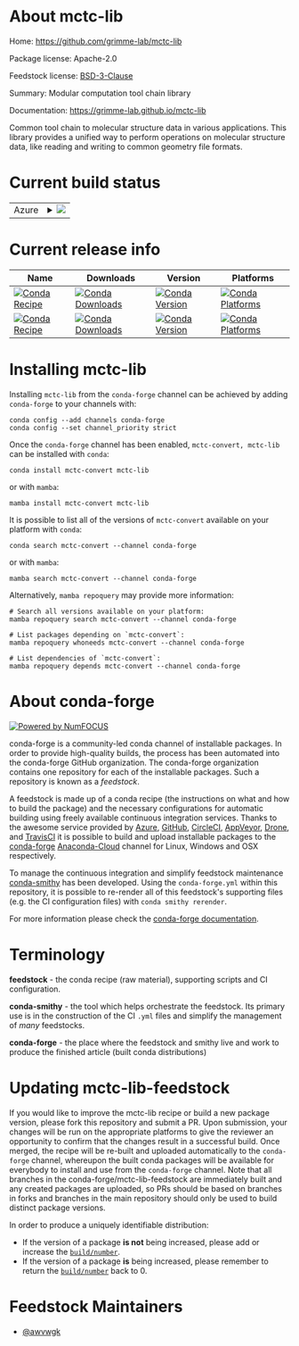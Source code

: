 About mctc-lib
==============

Home: https://github.com/grimme-lab/mctc-lib

Package license: Apache-2.0

Feedstock license: [BSD-3-Clause](https://github.com/conda-forge/mctc-lib-feedstock/blob/main/LICENSE.txt)

Summary: Modular computation tool chain library

Documentation: https://grimme-lab.github.io/mctc-lib

Common tool chain to molecular structure data in various applications. This library provides a unified way to perform operations on molecular structure data, like reading and writing to common geometry file formats.

Current build status
====================


<table>
    
  <tr>
    <td>Azure</td>
    <td>
      <details>
        <summary>
          <a href="https://dev.azure.com/conda-forge/feedstock-builds/_build/latest?definitionId=14526&branchName=main">
            <img src="https://dev.azure.com/conda-forge/feedstock-builds/_apis/build/status/mctc-lib-feedstock?branchName=main">
          </a>
        </summary>
        <table>
          <thead><tr><th>Variant</th><th>Status</th></tr></thead>
          <tbody><tr>
              <td>linux_64</td>
              <td>
                <a href="https://dev.azure.com/conda-forge/feedstock-builds/_build/latest?definitionId=14526&branchName=main">
                  <img src="https://dev.azure.com/conda-forge/feedstock-builds/_apis/build/status/mctc-lib-feedstock?branchName=main&jobName=linux&configuration=linux_64_" alt="variant">
                </a>
              </td>
            </tr><tr>
              <td>linux_aarch64</td>
              <td>
                <a href="https://dev.azure.com/conda-forge/feedstock-builds/_build/latest?definitionId=14526&branchName=main">
                  <img src="https://dev.azure.com/conda-forge/feedstock-builds/_apis/build/status/mctc-lib-feedstock?branchName=main&jobName=linux&configuration=linux_aarch64_" alt="variant">
                </a>
              </td>
            </tr><tr>
              <td>linux_ppc64le</td>
              <td>
                <a href="https://dev.azure.com/conda-forge/feedstock-builds/_build/latest?definitionId=14526&branchName=main">
                  <img src="https://dev.azure.com/conda-forge/feedstock-builds/_apis/build/status/mctc-lib-feedstock?branchName=main&jobName=linux&configuration=linux_ppc64le_" alt="variant">
                </a>
              </td>
            </tr><tr>
              <td>osx_64</td>
              <td>
                <a href="https://dev.azure.com/conda-forge/feedstock-builds/_build/latest?definitionId=14526&branchName=main">
                  <img src="https://dev.azure.com/conda-forge/feedstock-builds/_apis/build/status/mctc-lib-feedstock?branchName=main&jobName=osx&configuration=osx_64_" alt="variant">
                </a>
              </td>
            </tr><tr>
              <td>osx_arm64</td>
              <td>
                <a href="https://dev.azure.com/conda-forge/feedstock-builds/_build/latest?definitionId=14526&branchName=main">
                  <img src="https://dev.azure.com/conda-forge/feedstock-builds/_apis/build/status/mctc-lib-feedstock?branchName=main&jobName=osx&configuration=osx_arm64_" alt="variant">
                </a>
              </td>
            </tr><tr>
              <td>win_64</td>
              <td>
                <a href="https://dev.azure.com/conda-forge/feedstock-builds/_build/latest?definitionId=14526&branchName=main">
                  <img src="https://dev.azure.com/conda-forge/feedstock-builds/_apis/build/status/mctc-lib-feedstock?branchName=main&jobName=win&configuration=win_64_" alt="variant">
                </a>
              </td>
            </tr>
          </tbody>
        </table>
      </details>
    </td>
  </tr>
</table>

Current release info
====================

| Name | Downloads | Version | Platforms |
| --- | --- | --- | --- |
| [![Conda Recipe](https://img.shields.io/badge/recipe-mctc--convert-green.svg)](https://anaconda.org/conda-forge/mctc-convert) | [![Conda Downloads](https://img.shields.io/conda/dn/conda-forge/mctc-convert.svg)](https://anaconda.org/conda-forge/mctc-convert) | [![Conda Version](https://img.shields.io/conda/vn/conda-forge/mctc-convert.svg)](https://anaconda.org/conda-forge/mctc-convert) | [![Conda Platforms](https://img.shields.io/conda/pn/conda-forge/mctc-convert.svg)](https://anaconda.org/conda-forge/mctc-convert) |
| [![Conda Recipe](https://img.shields.io/badge/recipe-mctc--lib-green.svg)](https://anaconda.org/conda-forge/mctc-lib) | [![Conda Downloads](https://img.shields.io/conda/dn/conda-forge/mctc-lib.svg)](https://anaconda.org/conda-forge/mctc-lib) | [![Conda Version](https://img.shields.io/conda/vn/conda-forge/mctc-lib.svg)](https://anaconda.org/conda-forge/mctc-lib) | [![Conda Platforms](https://img.shields.io/conda/pn/conda-forge/mctc-lib.svg)](https://anaconda.org/conda-forge/mctc-lib) |

Installing mctc-lib
===================

Installing `mctc-lib` from the `conda-forge` channel can be achieved by adding `conda-forge` to your channels with:

```
conda config --add channels conda-forge
conda config --set channel_priority strict
```

Once the `conda-forge` channel has been enabled, `mctc-convert, mctc-lib` can be installed with `conda`:

```
conda install mctc-convert mctc-lib
```

or with `mamba`:

```
mamba install mctc-convert mctc-lib
```

It is possible to list all of the versions of `mctc-convert` available on your platform with `conda`:

```
conda search mctc-convert --channel conda-forge
```

or with `mamba`:

```
mamba search mctc-convert --channel conda-forge
```

Alternatively, `mamba repoquery` may provide more information:

```
# Search all versions available on your platform:
mamba repoquery search mctc-convert --channel conda-forge

# List packages depending on `mctc-convert`:
mamba repoquery whoneeds mctc-convert --channel conda-forge

# List dependencies of `mctc-convert`:
mamba repoquery depends mctc-convert --channel conda-forge
```


About conda-forge
=================

[![Powered by
NumFOCUS](https://img.shields.io/badge/powered%20by-NumFOCUS-orange.svg?style=flat&colorA=E1523D&colorB=007D8A)](https://numfocus.org)

conda-forge is a community-led conda channel of installable packages.
In order to provide high-quality builds, the process has been automated into the
conda-forge GitHub organization. The conda-forge organization contains one repository
for each of the installable packages. Such a repository is known as a *feedstock*.

A feedstock is made up of a conda recipe (the instructions on what and how to build
the package) and the necessary configurations for automatic building using freely
available continuous integration services. Thanks to the awesome service provided by
[Azure](https://azure.microsoft.com/en-us/services/devops/), [GitHub](https://github.com/),
[CircleCI](https://circleci.com/), [AppVeyor](https://www.appveyor.com/),
[Drone](https://cloud.drone.io/welcome), and [TravisCI](https://travis-ci.com/)
it is possible to build and upload installable packages to the
[conda-forge](https://anaconda.org/conda-forge) [Anaconda-Cloud](https://anaconda.org/)
channel for Linux, Windows and OSX respectively.

To manage the continuous integration and simplify feedstock maintenance
[conda-smithy](https://github.com/conda-forge/conda-smithy) has been developed.
Using the ``conda-forge.yml`` within this repository, it is possible to re-render all of
this feedstock's supporting files (e.g. the CI configuration files) with ``conda smithy rerender``.

For more information please check the [conda-forge documentation](https://conda-forge.org/docs/).

Terminology
===========

**feedstock** - the conda recipe (raw material), supporting scripts and CI configuration.

**conda-smithy** - the tool which helps orchestrate the feedstock.
                   Its primary use is in the construction of the CI ``.yml`` files
                   and simplify the management of *many* feedstocks.

**conda-forge** - the place where the feedstock and smithy live and work to
                  produce the finished article (built conda distributions)


Updating mctc-lib-feedstock
===========================

If you would like to improve the mctc-lib recipe or build a new
package version, please fork this repository and submit a PR. Upon submission,
your changes will be run on the appropriate platforms to give the reviewer an
opportunity to confirm that the changes result in a successful build. Once
merged, the recipe will be re-built and uploaded automatically to the
`conda-forge` channel, whereupon the built conda packages will be available for
everybody to install and use from the `conda-forge` channel.
Note that all branches in the conda-forge/mctc-lib-feedstock are
immediately built and any created packages are uploaded, so PRs should be based
on branches in forks and branches in the main repository should only be used to
build distinct package versions.

In order to produce a uniquely identifiable distribution:
 * If the version of a package **is not** being increased, please add or increase
   the [``build/number``](https://docs.conda.io/projects/conda-build/en/latest/resources/define-metadata.html#build-number-and-string).
 * If the version of a package **is** being increased, please remember to return
   the [``build/number``](https://docs.conda.io/projects/conda-build/en/latest/resources/define-metadata.html#build-number-and-string)
   back to 0.

Feedstock Maintainers
=====================

* [@awvwgk](https://github.com/awvwgk/)


